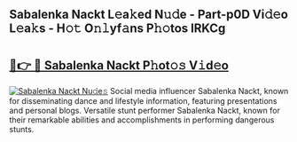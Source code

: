 ## Sabalenka Nackt L𝚎a𝚔ed N𝚞𝚍e - Part-p0D Vi𝚍𝚎o L𝚎a𝚔s - H𝚘𝚝 O𝚗𝚕yf𝚊ns P𝚑𝚘tos lRKCg

# <h2><a href="http://kf8h1nt.oniu.top/?m=Sabalenka+Nackt">🔗👉 🔴 Sabalenka Nackt P𝚑ot𝚘𝚜 V𝚒d𝚎o</a></h2>

[![Sabalenka Nackt Nu𝚍e𝚜](https://i.imgur.com/0qMVB7G.gif)](http://kf8h1nt.oniu.top/?m=Sabalenka+Nackt)
Social media influencer Sabalenka Nackt, known for disseminating dance and lifestyle information, featuring presentations and personal blogs. Versatile stunt performer Sabalenka Nackt, known for their remarkable abilities and accomplishments in performing dangerous stunts.  
